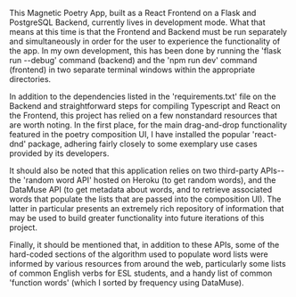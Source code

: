 This Magnetic Poetry App, built as a React Frontend on a Flask and PostgreSQL Backend, currently lives in development mode. What that means at this time is that the Frontend and Backend must be run separately and simultaneously in order for the user to experience the functionality of the app. In my own development, this has been done by running the 'flask run --debug' command (backend) and the 'npm run dev' command (frontend) in two separate terminal windows within the appropriate directories.

In addition to the dependencies listed in the 'requirements.txt' file on the Backend and straightforward steps for compiling Typescript and React on the Frontend, this project has relied on a few nonstandard resources that are worth noting. In the first place, for the main drag-and-drop functionality featured in the poetry composition UI, I have installed the popular 'react-dnd' package, adhering fairly closely to some exemplary use cases provided by its developers.

It should also be noted that this application relies on two third-party APIs--the 'random word API' hosted on Heroku (to get random words), and the DataMuse API (to get metadata about words, and to retrieve associated words that populate the lists that are passed into the composition UI). The latter in particular presents an extremely rich repository of information that may be used to build greater functionality into future iterations of this project.

Finally, it should be mentioned that, in addition to these APIs, some of the hard-coded sections of the algorithm used to populate word lists were informed by various resources from around the web, particularly some lists of common English verbs for ESL students, and a handy list of common 'function words' (which I sorted by frequency using DataMuse).